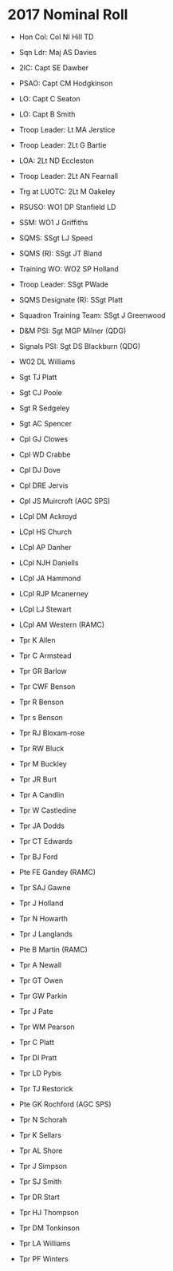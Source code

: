 # 2017 Nominal Roll

* Hon Col: Col NI Hill TD
* Sqn Ldr: Maj AS Davies
* 2IC: Capt SE Dawber
* PSAO: Capt CM Hodgkinson
* LO: Capt C Seaton
* LO: Capt B Smith
* Troop Leader: Lt MA Jerstice
* Troop Leader: 2Lt G Bartie
* LOA: 2Lt ND Eccleston
* Troop Leader: 2Lt AN Fearnall
* Trg at LUOTC: 2Lt M Oakeley
* RSUSO: WO1 DP Stanfield LD
* SSM: WO1 J Griffiths
* SQMS: SSgt LJ Speed
* SQMS (R): SSgt JT Bland
* Training WO: WO2 SP Holland
* Troop Leader: SSgt PWade
* SQMS Designate (R): SSgt Platt
* Squadron Training Team: SSgt J Greenwood
* D&M PSI: Sgt MGP Milner (QDG)
* Signals PSI: Sgt DS Blackburn (QDG)

* W02 DL Williams
* Sgt TJ Platt
* Sgt CJ Poole
* Sgt R Sedgeley
* Sgt AC Spencer
* Cpl GJ Clowes
* Cpl WD Crabbe
* Cpl DJ Dove
* Cpl DRE Jervis
* Cpl JS Muircroft (AGC SPS)
* LCpl DM Ackroyd
* LCpl HS Church
* LCpl AP Danher
* LCpl NJH Daniells
* LCpl JA Hammond
* LCpl RJP Mcanerney
* LCpl LJ Stewart
* LCpl AM Western (RAMC)
* Tpr K Allen
* Tpr C Armstead
* Tpr GR Barlow
* Tpr CWF Benson
* Tpr R Benson
* Tpr s Benson
* Tpr RJ Bloxam-rose
* Tpr RW Bluck
* Tpr M Buckley
* Tpr JR Burt
* Tpr A Candlin
* Tpr W Castledine
* Tpr JA Dodds
* Tpr CT Edwards
* Tpr BJ Ford
* Pte FE Gandey (RAMC)
* Tpr SAJ Gawne
* Tpr J Holland
* Tpr N Howarth
* Tpr J Langlands
* Pte B Martin (RAMC)
* Tpr A Newall
* Tpr GT Owen
* Tpr GW Parkin
* Tpr J Pate
* Tpr WM Pearson
* Tpr C Platt
* Tpr DI Pratt
* Tpr LD Pybis
* Tpr TJ Restorick
* Pte GK Rochford (AGC SPS)
* Tpr N Schorah
* Tpr K Sellars
* Tpr AL Shore
* Tpr J Simpson
* Tpr SJ Smith
* Tpr DR Start
* Tpr HJ Thompson
* Tpr DM Tonkinson
* Tpr LA Williams
* Tpr PF Winters
